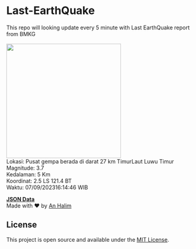 # Last-EarthQuake
This repo will looking update every 5 minute with Last EarthQuake report from BMKG
<br>
<br>
<img src="https://static.bmkg.go.id/20230907161446.mmi.jpg" width="300"/>
<br>
Lokasi: Pusat gempa berada di darat 27 km TimurLaut Luwu Timur <br>
Magnitude: 3.7 <br>
Kedalaman: 5 Km <br>
Koordinat: 2.5 LS 121.4 BT <br>
Waktu: 07/09/202316:14:46 WIB <br>

<a href="./data/data.json">**JSON Data**</a>
<br>
Made with ❤️ by <a href="https://github.com/an-halim">An Halim</a>
## License

This project is open source and available under the [MIT License](LICENSE).
